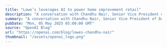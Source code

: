 ```yaml
---
title: "Lowe’s leverages AI to power home improvement retail"
description: "A conversation with Chandhu Nair, Senior Vice President of Data, AI, and Innovation."
summary: "A conversation with Chandhu Nair, Senior Vice President of Data, AI, and Innovation."
pubDate: "Mon, 05 May 2025 05:00:00 GMT"
source: "OpenAI Blog"
url: "https://openai.com/blog/lowes-chandhu-nair"
thumbnail: "/assets/openai_logo.png"
---
```


